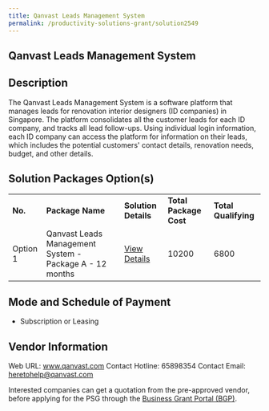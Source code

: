 ```yaml
---
title: Qanvast Leads Management System
permalink: /productivity-solutions-grant/solution2549
---
```


## Qanvast Leads Management System

## Description

The Qanvast Leads Management System is a software platform that manages leads for renovation interior designers (ID companies) in Singapore. The platform consolidates all the customer leads for each ID company, and tracks all lead follow-ups. Using individual login information, each ID company can access the platform for information on their leads, which includes the potential customers' contact details, renovation needs, budget, and other details.

## Solution Packages Option(s)

<table>
<tr>
<td><b>No.</b></td>
<td><b>Package Name</b></td>
<td><b>Solution Details</b></td>
<td><b>Total Package Cost</b></td>
<td><b>Total Qualifying</b></td>
</tr>
<tr>
<td>Option 1</td>
<td>Qanvast Leads Management System - Package A - 12 months</td>
<td><a href='https://www.gobusiness.gov.sg/images/psg/Qanvast_20210257_Desensitised_Annex_3.pdf'>View Details</a></td>
<td>10200</td>
<td>6800</td>
</tr>
</table>

## Mode and Schedule of Payment

 - Subscription or Leasing

## Vendor Information

 Web URL: www.qanvast.com 
Contact Hotline: 65898354 
Contact Email: heretohelp@qanvast.com 


Interested companies can get a quotation from the pre-approved vendor, before applying for the PSG through the <a href='https://www.businessgrants.gov.sg/'>Business Grant Portal (BGP)</a>.
